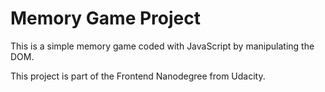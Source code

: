 # Memory Game Project

This is a simple memory game coded with JavaScript by manipulating the DOM.

This project is part of the Frontend Nanodegree from Udacity.
